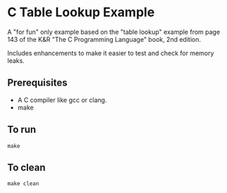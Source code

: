 # C Table Lookup Example

A "for fun" only example based on the "table lookup" example from page 143 of the K&R "The C Programming Language" book, 2nd edition.

Includes enhancements to make it easier to test and check for memory leaks.

## Prerequisites

* A C compiler like gcc or clang.
* make

## To run

```
make
```

## To clean

```
make clean
```
